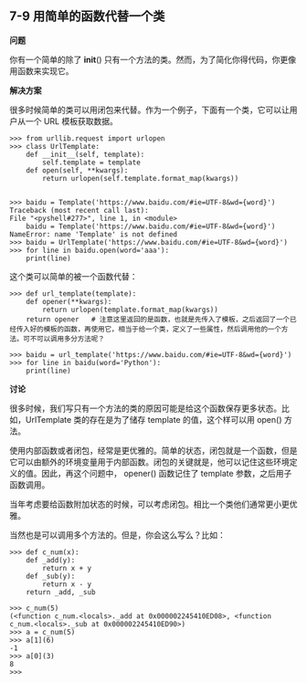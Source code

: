 ## 7-9 用简单的函数代替一个类

**问题**

你有一个简单的除了 __init__() 只有一个方法的类。然而，为了简化你得代码，你更像用函数来实现它。

**解决方案**

很多时候简单的类可以用闭包来代替。作为一个例子，下面有一个类，它可以让用户从一个 URL 模板获取数据。

    >>> from urllib.request import urlopen
    >>> class UrlTemplate:
        def __init__(self, template):
            self.template = template
        def open(self, **kwargs):
            return urlopen(self.template.format_map(kwargs))

        
    >>> baidu = Template('https://www.baidu.com/#ie=UTF-8&wd={word}')
    Traceback (most recent call last):
    File "<pyshell#277>", line 1, in <module>
        baidu = Template('https://www.baidu.com/#ie=UTF-8&wd={word}')
    NameError: name 'Template' is not defined
    >>> baidu = UrlTemplate('https://www.baidu.com/#ie=UTF-8&wd={word}')
    >>> for line in baidu.open(word='aaa'):
        print(line)

这个类可以简单的被一个函数代替：

    >>> def url_template(template):
        def opener(**kwargs):
            return urlopen(template.format_map(kwargs))
        return opener   # 注意这里返回的是函数，也就是先传入了模板，之后返回了一个已经传入好的模板的函数，再使用它，相当于给一个类，定义了一些属性，然后调用他的一个方法。可不可以调用多分方法呢？

    >>> baidu = url_template('https://www.baidu.com/#ie=UTF-8&wd={word}')
    >>> for line in baidu(word='Python'):
        print(line)

**讨论**

很多时候，我们写只有一个方法的类的原因可能是给这个函数保存更多状态。比如，UrlTemplate 类的存在是为了储存 template 的值，这个样可以用 open() 方法。

使用内部函数或者闭包，经常是更优雅的。简单的状态，闭包就是一个函数，但是它可以由额外的环境变量用于内部函数。闭包的关键就是，他可以记住这些环境定义的值。因此，再这个问题中， opener() 函数记住了 template 参数，之后用子函数调用。

当年考虑要给函数附加状态的时候，可以考虑闭包。相比一个类他们通常更小更优雅。

当然也是可以调用多个方法的。但是，你会这么写么？比如：

    >>> def c_num(x):
        def _add(y):
            return x + y
        def _sub(y):
            return x - y
        return _add, _sub

    >>> c_num(5)
    (<function c_num.<locals>._add at 0x000002245410ED08>, <function c_num.<locals>._sub at 0x000002245410ED90>)
    >>> a = c_num(5)
    >>> a[1](6)
    -1
    >>> a[0](3)
    8
    >>>

